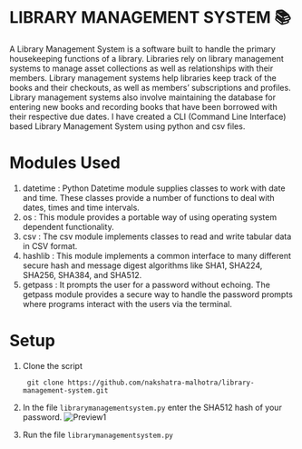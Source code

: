 # LIBRARY MANAGEMENT SYSTEM 📚
A Library Management System is a software built to handle the primary housekeeping functions of a library. Libraries rely on library management systems to manage asset collections as well as relationships with their members. Library management systems help libraries keep track of the books and their checkouts, as well as members’ subscriptions and profiles. Library management systems also involve maintaining the database for entering new books and recording books that have been borrowed with their respective due dates. I have created a CLI (Command Line Interface) based Library Management System using python and csv files.

# Modules Used
1. datetime : Python Datetime module supplies classes to work with date and time. These classes provide a number of functions to deal with dates, times and time intervals.
2. os : This module provides a portable way of using operating system dependent functionality.
3. csv : The csv module implements classes to read and write tabular data in CSV format.
4. hashlib : This module implements a common interface to many different secure hash and message digest algorithms like SHA1, SHA224, SHA256, SHA384, and SHA512.
5. getpass : It prompts the user for a password without echoing. The getpass module provides a secure way to handle the password prompts where programs interact with the users via the terminal.

# Setup
1. Clone the script

        git clone https://github.com/nakshatra-malhotra/library-management-system.git

2. In the file `librarymanagementsystem.py` enter the SHA512 hash of your password.
![Preview1](./images/image1.jpg)

2. Run the file `librarymanagementsystem.py`


